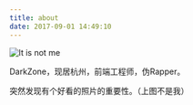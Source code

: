 ```yaml
---
title: about
date: 2017-09-01 14:49:10
---
```


![It is not me](/posts/css/img/notme.jpeg)

DarkZone，现居杭州，前端工程师，伪Rapper。

突然发现有个好看的照片的重要性。（上图不是我）

